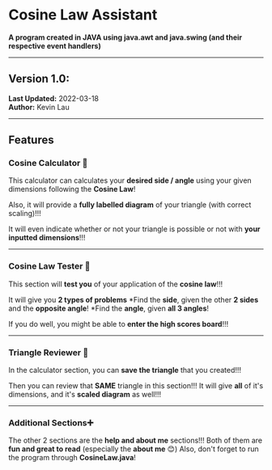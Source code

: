 # Cosine Law Assistant
**A program created in JAVA using java.awt and java.swing (and their respective event handlers)**
***

## Version 1.0:
**Last Updated:** 2022-03-18<br>
**Author:** Kevin Lau

***
## Features
### **Cosine Calculator 🧮** ###
This calculator can calculates your **desired side / angle** using your given dimensions following the **Cosine Law**!

Also, it will provide a **fully labelled diagram** of your triangle (with correct scaling)!!!

It will even indicate whether or not your triangle is possible or not with **your inputted dimensions**!!!
***
### **Cosine Law Tester 📝** ###
This section will **test you** of your application of the **cosine law**!!!

It will give you **2 types of problems**
*Find the **side**, given the other **2 sides** and the **opposite angle**!
*Find the **angle**, given **all 3 angles**!

If you do well, you might be able to **enter the high scores board**!!!
***
### **Triangle Reviewer 🔎** ###
In the calculator section, you can **save the triangle** that you created!!!

Then you can review that **SAME** triangle in this section!!! 
It will give **all** of it's dimensions, and it's **scaled diagram** as well!!!
***
### **Additional Sections➕** ###
The other 2 sections are the **help and about me** sections!!!
Both of them are **fun and great to read** (especially the **about me** 😊)
Also, don't forget to run the program through **CosineLaw.java**!

